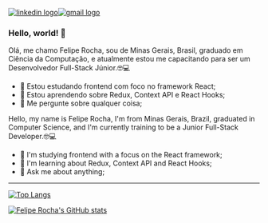 <a href="https://www.linkedin.com/in/felipe-silva-rocha/">![linkedin logo](https://img.shields.io/badge/LinkedIn-0077B5?style=for-the-badge&logo=linkedin&logoColor=white)</a><a href="mailto: felipe.sr27@gmail.com"><img src="https://img.shields.io/badge/Gmail-D14836?style=for-the-badge&logo=gmail&logoColor=white" alt="gmail logo"/></a>

### Hello, world! 👋
 
Olá, me chamo Felipe Rocha, sou de Minas Gerais, Brasil, graduado em Ciência da Computação, e atualmente estou me capacitando para ser um Desenvolvedor Full-Stack Júnior.:nerd_face::computer:
 
- 🔭 Estou estudando frontend com foco no framework React;
- 🌱 Estou aprendendo sobre Redux, Context API e React Hooks;
- 💬 Me pergunte sobre qualquer coisa;

Hello, my name is Felipe Rocha, I'm from Minas Gerais, Brazil, graduated in Computer Science, and I'm currently training to be a Junior Full-Stack Developer.:nerd_face::computer:

- 🔭 I'm studying frontend with a focus on the React framework;
- 🌱 I'm learning about Redux, Context API and React Hooks;
- 💬 Ask me about anything;

---

[![Top Langs](https://github-readme-stats.vercel.app/api/top-langs/?username=feliperocha-dev&layout=compact&theme=tokyonight)](https://github.com/anuraghazra/github-readme-stats)

[![Felipe Rocha's GitHub stats](https://github-readme-stats.vercel.app/api?username=feliperocha-dev&theme=tokyonight)](https://github.com/anuraghazra/github-readme-stats)
